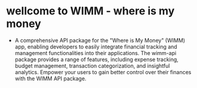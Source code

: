 # wellcome to WIMM - where is my money

- A comprehensive API package for the "Where is My Money" (WIMM) app, enabling developers to easily integrate financial tracking and management functionalities into their applications. The wimm-api package provides a range of features, including expense tracking, budget management, transaction categorization, and insightful analytics. Empower your users to gain better control over their finances with the WIMM API package.